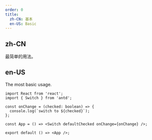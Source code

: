 ```yaml
---
order: 0
title:
  zh-CN: 基本
  en-US: Basic
---
```


## zh-CN

最简单的用法。

## en-US

The most basic usage.

```tsx
import React from 'react';
import { Switch } from 'antd';

const onChange = (checked: boolean) => {
  console.log(`switch to ${checked}`);
};

const App = () => <Switch defaultChecked onChange={onChange} />;

export default () => <App />;
```

<style>
.code-box-demo .ant-switch {
  margin-bottom: 8px;
}
</style>
